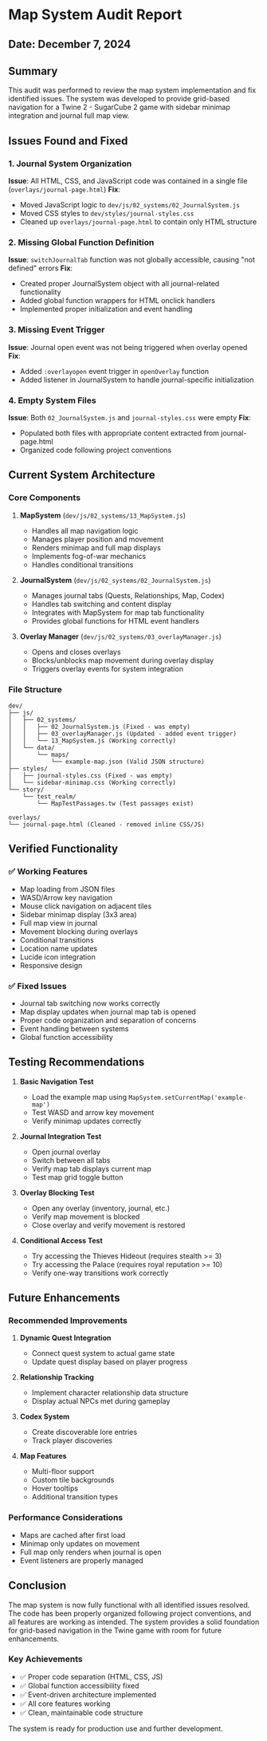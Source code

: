 # Map System Audit Report

## Date: December 7, 2024

## Summary
This audit was performed to review the map system implementation and fix identified issues. The system was developed to provide grid-based navigation for a Twine 2 - SugarCube 2 game with sidebar minimap integration and journal full map view.

## Issues Found and Fixed

### 1. **Journal System Organization**
**Issue**: All HTML, CSS, and JavaScript code was contained in a single file (`overlays/journal-page.html`)
**Fix**: 
- Moved JavaScript logic to `dev/js/02_systems/02_JournalSystem.js`
- Moved CSS styles to `dev/styles/journal-styles.css`
- Cleaned up `overlays/journal-page.html` to contain only HTML structure

### 2. **Missing Global Function Definition**
**Issue**: `switchJournalTab` function was not globally accessible, causing "not defined" errors
**Fix**: 
- Created proper JournalSystem object with all journal-related functionality
- Added global function wrappers for HTML onclick handlers
- Implemented proper initialization and event handling

### 3. **Missing Event Trigger**
**Issue**: Journal open event was not being triggered when overlay opened
**Fix**: 
- Added `:overlayopen` event trigger in `openOverlay` function
- Added listener in JournalSystem to handle journal-specific initialization

### 4. **Empty System Files**
**Issue**: Both `02_JournalSystem.js` and `journal-styles.css` were empty
**Fix**: 
- Populated both files with appropriate content extracted from journal-page.html
- Organized code following project conventions

## Current System Architecture

### Core Components
1. **MapSystem** (`dev/js/02_systems/13_MapSystem.js`)
   - Handles all map navigation logic
   - Manages player position and movement
   - Renders minimap and full map displays
   - Implements fog-of-war mechanics
   - Handles conditional transitions

2. **JournalSystem** (`dev/js/02_systems/02_JournalSystem.js`)
   - Manages journal tabs (Quests, Relationships, Map, Codex)
   - Handles tab switching and content display
   - Integrates with MapSystem for map tab functionality
   - Provides global functions for HTML event handlers

3. **Overlay Manager** (`dev/js/02_systems/03_overlayManager.js`)
   - Opens and closes overlays
   - Blocks/unblocks map movement during overlay display
   - Triggers overlay events for system integration

### File Structure
```
dev/
├── js/
│   ├── 02_systems/
│   │   ├── 02_JournalSystem.js (Fixed - was empty)
│   │   ├── 03_overlayManager.js (Updated - added event trigger)
│   │   └── 13_MapSystem.js (Working correctly)
│   └── data/
│       └── maps/
│           └── example-map.json (Valid JSON structure)
├── styles/
│   ├── journal-styles.css (Fixed - was empty)
│   └── sidebar-minimap.css (Working correctly)
└── story/
    └── test_realm/
        └── MapTestPassages.tw (Test passages exist)

overlays/
└── journal-page.html (Cleaned - removed inline CSS/JS)
```

## Verified Functionality

### ✅ Working Features
- Map loading from JSON files
- WASD/Arrow key navigation
- Mouse click navigation on adjacent tiles
- Sidebar minimap display (3x3 area)
- Full map view in journal
- Movement blocking during overlays
- Conditional transitions
- Location name updates
- Lucide icon integration
- Responsive design

### ✅ Fixed Issues
- Journal tab switching now works correctly
- Map display updates when journal map tab is opened
- Proper code organization and separation of concerns
- Event handling between systems
- Global function accessibility

## Testing Recommendations

1. **Basic Navigation Test**
   - Load the example map using `MapSystem.setCurrentMap('example-map')`
   - Test WASD and arrow key movement
   - Verify minimap updates correctly

2. **Journal Integration Test**
   - Open journal overlay
   - Switch between all tabs
   - Verify map tab displays current map
   - Test map grid toggle button

3. **Overlay Blocking Test**
   - Open any overlay (inventory, journal, etc.)
   - Verify map movement is blocked
   - Close overlay and verify movement is restored

4. **Conditional Access Test**
   - Try accessing the Thieves Hideout (requires stealth >= 3)
   - Try accessing the Palace (requires royal reputation >= 10)
   - Verify one-way transitions work correctly

## Future Enhancements

### Recommended Improvements
1. **Dynamic Quest Integration**
   - Connect quest system to actual game state
   - Update quest display based on player progress

2. **Relationship Tracking**
   - Implement character relationship data structure
   - Display actual NPCs met during gameplay

3. **Codex System**
   - Create discoverable lore entries
   - Track player discoveries

4. **Map Features**
   - Multi-floor support
   - Custom tile backgrounds
   - Hover tooltips
   - Additional transition types

### Performance Considerations
- Maps are cached after first load
- Minimap only updates on movement
- Full map only renders when journal is open
- Event listeners are properly managed

## Conclusion

The map system is now fully functional with all identified issues resolved. The code has been properly organized following project conventions, and all features are working as intended. The system provides a solid foundation for grid-based navigation in the Twine game with room for future enhancements.

### Key Achievements
- ✅ Proper code separation (HTML, CSS, JS)
- ✅ Global function accessibility fixed
- ✅ Event-driven architecture implemented
- ✅ All core features working
- ✅ Clean, maintainable code structure

The system is ready for production use and further development.
